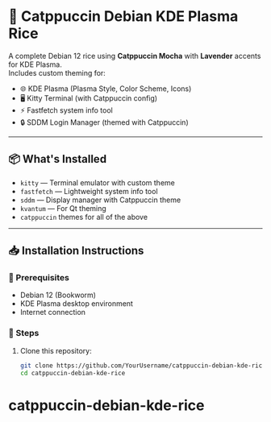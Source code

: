 # 🎨 Catppuccin Debian KDE Plasma Rice

A complete Debian 12 rice using **Catppuccin Mocha** with **Lavender** accents for KDE Plasma.  
Includes custom theming for:

- 🌐 KDE Plasma (Plasma Style, Color Scheme, Icons)
- 🖥️ Kitty Terminal (with Catppuccin config)
- ⚡ Fastfetch system info tool
- 🔒 SDDM Login Manager (themed with Catppuccin)

---

## 📦 What's Installed

- `kitty` — Terminal emulator with custom theme
- `fastfetch` — Lightweight system info tool
- `sddm` — Display manager with Catppuccin theme
- `kvantum` — For Qt theming
- `catppuccin` themes for all of the above

---

## 📥 Installation Instructions

### 🐧 Prerequisites

- Debian 12 (Bookworm)
- KDE Plasma desktop environment
- Internet connection

### 📜 Steps

1. Clone this repository:
   ```bash
   git clone https://github.com/YourUsername/catppuccin-debian-kde-rice.git
   cd catppuccin-debian-kde-rice
# catppuccin-debian-kde-rice
